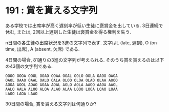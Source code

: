 # 191 : 賞を貰える文字列

ある学校では出席率が高く遅刻率が低い生徒に褒賞金を出している. 3日連続で休む, または, 2回以上遅刻した生徒は褒賞金を得る権利を失う.

n日間の各生徒の出席状況を3進の文字列で表す. 文字はL \(late, 遅刻\), O \(on time, 出席\), A \(absent, 欠席\) である.

4日間の場合, 81通りの3進の文字列が考えられる. そのうち賞を貰えるのは以下の43個の文字列である.

```text
OOOO OOOA OOOL OOAO OOAA OOAL OOLO OOLA OAOO OAOA
OAOL OAAO OAAL OALO OALA OLOO OLOA OLAO OLAA AOOO
AOOA AOOL AOAO AOAA AOAL AOLO AOLA AAOO AAOA AAOL
AALO AALA ALOO ALOA ALAO ALAA LOOO LOOA LOAO LOAA
LAOO LAOA LAAO
```

30日間の場合, 賞を貰える文字列は何通りか?

